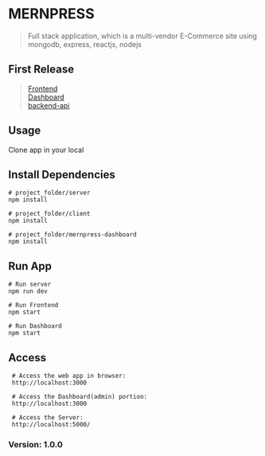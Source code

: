 # MERNPRESS

> Full stack application, which is a multi-vendor E-Commerce site using mongodb, express, reactjs, nodejs

## First Release
> [Frontend](https://mernpress-api.herokuapp.com/api-docs/)  
> [Dashboard](https://mernpress-api.herokuapp.com/api-docs/)  
> [backend-api](https://mernpress-api.herokuapp.com/api-docs/)

## Usage

Clone app in your local

## Install Dependencies

```
# project_folder/server
npm install

# project_folder/client
npm install

# project_folder/mernpress-dashboard
npm install
```

## Run App

```
# Run server
npm run dev

# Run Frontend
npm start

# Run Dashboard
npm start
```

## Access

```
 # Access the web app in browser:
 http://localhost:3000

 # Access the Dashboard(admin) portion:
 http://localhost:3000

 # Access the Server:
 http://localhost:5000/
```

### Version: 1.0.0
